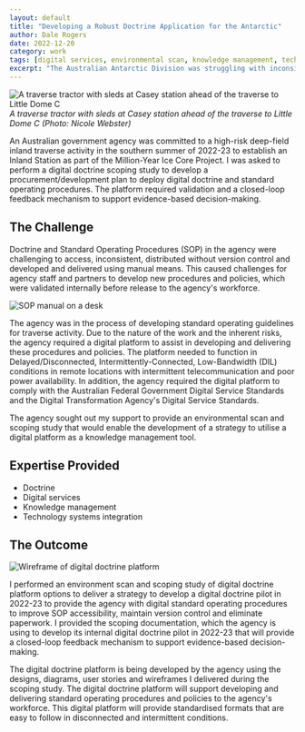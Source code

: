 ```yaml
---
layout: default
title: "Developing a Robust Doctrine Application for the Antarctic"
author: Dale Rogers
date: 2022-12-20
category: work
tags: [digital services, environmental scan, knowledge management, technology research, technology systems integration]
excerpt: "The Australian Antarctic Division was struggling with inconsistent doctrine and operating procedures. I created a plan to make doctrine digital based on better worldwide practices to support expeditioners to stay safe in the Antarctic."
---
```


![A traverse tractor with sleds at Casey station ahead of the traverse to Little Dome C](/images/case-studies/traverse-tractor-sleds.jpg)
*A traverse tractor with sleds at Casey station ahead of the traverse to Little Dome C (Photo: Nicole Webster)*

An Australian government agency was committed to a high-risk deep-field inland traverse activity in the southern summer of 2022-23 to establish an Inland Station as part of the Million-Year Ice Core Project. I was asked to perform a digital doctrine scoping study to develop a procurement/development plan to deploy digital doctrine and standard operating procedures. The platform required validation and a closed-loop feedback mechanism to support evidence-based decision-making.

## The Challenge

Doctrine and Standard Operating Procedures (SOP) in the agency were challenging to access, inconsistent, distributed without version control and developed and delivered using manual means. This caused challenges for agency staff and partners to develop new procedures and policies, which were validated internally before release to the agency's workforce.

![SOP manual on a desk](/images/case-studies/sop-manual.jpg)

The agency was in the process of developing standard operating guidelines for traverse activity. Due to the nature of the work and the inherent risks, the agency required a digital platform to assist in developing and delivering these procedures and policies. The platform needed to function in Delayed/Disconnected, Intermittently-Connected, Low-Bandwidth (DIL) conditions in remote locations with intermittent telecommunication and poor power availability. In addition, the agency required the digital platform to comply with the Australian Federal Government Digital Service Standards and the Digital Transformation Agency's Digital Service Standards.

The agency sought out my support to provide an environmental scan and scoping study that would enable the development of a strategy to utilise a digital platform as a knowledge management tool.

## Expertise Provided

- Doctrine
- Digital services
- Knowledge management
- Technology systems integration

## The Outcome

![Wireframe of digital doctrine platform](/images/case-studies/doctrine-platform-wireframe.jpg)

I performed an environment scan and scoping study of digital doctrine platform options to deliver a strategy to develop a digital doctrine pilot in 2022-23 to provide the agency with digital standard operating procedures to improve SOP accessibility, maintain version control and eliminate paperwork. I provided the scoping documentation, which the agency is using to develop its internal digital doctrine pilot in 2022-23 that will provide a closed-loop feedback mechanism to support evidence-based decision-making.

The digital doctrine platform is being developed by the agency using the designs, diagrams, user stories and wireframes I delivered during the scoping study. The digital doctrine platform will support developing and delivering standard operating procedures and policies to the agency's workforce. This digital platform will provide standardised formats that are easy to follow in disconnected and intermittent conditions.
